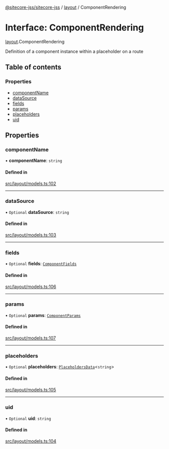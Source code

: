 [@sitecore-jss/sitecore-jss](../README.md) / [layout](../modules/layout.md) / ComponentRendering

# Interface: ComponentRendering

[layout](../modules/layout.md).ComponentRendering

Definition of a component instance within a placeholder on a route

## Table of contents

### Properties

- [componentName](layout.ComponentRendering.md#componentname)
- [dataSource](layout.ComponentRendering.md#datasource)
- [fields](layout.ComponentRendering.md#fields)
- [params](layout.ComponentRendering.md#params)
- [placeholders](layout.ComponentRendering.md#placeholders)
- [uid](layout.ComponentRendering.md#uid)

## Properties

### componentName

• **componentName**: `string`

#### Defined in

[src/layout/models.ts:102](https://github.com/Sitecore/jss/blob/876dae504/packages/sitecore-jss/src/layout/models.ts#L102)

---

### dataSource

• `Optional` **dataSource**: `string`

#### Defined in

[src/layout/models.ts:103](https://github.com/Sitecore/jss/blob/876dae504/packages/sitecore-jss/src/layout/models.ts#L103)

---

### fields

• `Optional` **fields**: [`ComponentFields`](layout.ComponentFields.md)

#### Defined in

[src/layout/models.ts:106](https://github.com/Sitecore/jss/blob/876dae504/packages/sitecore-jss/src/layout/models.ts#L106)

---

### params

• `Optional` **params**: [`ComponentParams`](layout.ComponentParams.md)

#### Defined in

[src/layout/models.ts:107](https://github.com/Sitecore/jss/blob/876dae504/packages/sitecore-jss/src/layout/models.ts#L107)

---

### placeholders

• `Optional` **placeholders**: [`PlaceholdersData`](../modules/layout.md#placeholdersdata)<`string`\>

#### Defined in

[src/layout/models.ts:105](https://github.com/Sitecore/jss/blob/876dae504/packages/sitecore-jss/src/layout/models.ts#L105)

---

### uid

• `Optional` **uid**: `string`

#### Defined in

[src/layout/models.ts:104](https://github.com/Sitecore/jss/blob/876dae504/packages/sitecore-jss/src/layout/models.ts#L104)
